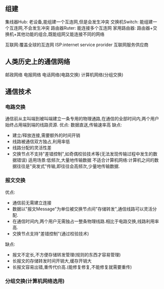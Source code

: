 ﻿
## 组建
集线器Hub: 老设备,能组建一个互连网,但是会发生冲突
交换机Switch: 能组建一个互连网,不会发生冲突
路由器Ruter: 能连接多个互连网
家用路由器: 路由器+交换机+其他功能的组合,既能组网又能连接不同的网络

互联网:覆盖全球的互连网
ISP:internet service prorider 互联网服务供应商

## 人类历史上的通信网络
邮政网络
电报网络
电话网络(电路交换)
计算机网络(分组交换)

## 通信技术
### 电路交换
通信前从主叫端到被叫端建立一条专用的物理通路,在通信的全部时间内,两个用户始终占用端到端的线路资源.
优点: 数据直送,传输速率高
缺点: 
- 建立/释放连接,需要额外的时间开销
- 线路被通信双方独占,利用率低
- 线路分配的灵活性差
- 交换节点不支持"差错控制",如奇偶校验技术等(无法发现传输过程中发生的数据错误)
适用场景:低频次,大量地传输数据
不适合计算机网络:计算机之间的数据往往是"突发式"传输,即往往会高频次,少量地传输数据.

### 报文交换
优点:
- 通信前无需建立连接
- 数据以"报文Message"为单位被交换节点间"存储转发",通信线路可以灵活分配.
- 在通信时间内,两个用户无需独占一整条物理线路.相比于电路交换,线路利用率高.
- 交换节点支持"差错控制"(通过校验技术)

缺点:
- 报文不定长,不方便存储转发管理(规则的东西才容易管理)
- 长报文的存储转发时间开销大,缓存开销大
- 长报文容易出错,重传代价高.(能修复修复,不能修复就需要重传)

### 分组交换(计算机网络选用)
